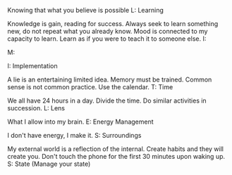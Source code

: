 Knowing that what you believe is possible
L: Learning

Knowledge is gain, reading for success.
Always seek to learn something new, do not repeat what you already know.
Mood is connected to my capacity to learn.
Learn as if you were to teach it to someone else.
I:

M:

I: Implementation

A lie is an entertaining limited idea.
Memory must be trained.
Common sense is not common practice.
Use the calendar.
T: Time

We all have 24 hours in a day.
Divide the time.
Do similar activities in succession.
L: Lens

What I allow into my brain.
E: Energy Management

I don't have energy, I make it.
S: Surroundings

My external world is a reflection of the internal.
Create habits and they will create you.
Don't touch the phone for the first 30 minutes upon waking up.
S: State (Manage your state)    